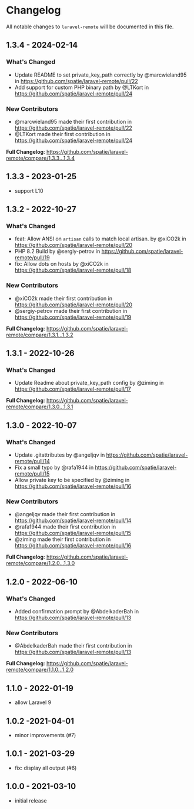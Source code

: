 # Changelog

All notable changes to `laravel-remote` will be documented in this file.

## 1.3.4 - 2024-02-14

### What's Changed

* Update README to set private_key_path correctly by @marcwieland95 in https://github.com/spatie/laravel-remote/pull/22
* Add support for custom PHP binary path by @LTKort in https://github.com/spatie/laravel-remote/pull/24

### New Contributors

* @marcwieland95 made their first contribution in https://github.com/spatie/laravel-remote/pull/22
* @LTKort made their first contribution in https://github.com/spatie/laravel-remote/pull/24

**Full Changelog**: https://github.com/spatie/laravel-remote/compare/1.3.3...1.3.4

## 1.3.3 - 2023-01-25

- support L10

## 1.3.2 - 2022-10-27

### What's Changed

- feat: Allow ANSI on `artisan` calls to match local artisan. by @xiCO2k in https://github.com/spatie/laravel-remote/pull/20
- PHP 8.2 Build by @sergiy-petrov in https://github.com/spatie/laravel-remote/pull/19
- fix: Allow dots on hosts by @xiCO2k in https://github.com/spatie/laravel-remote/pull/18

### New Contributors

- @xiCO2k made their first contribution in https://github.com/spatie/laravel-remote/pull/20
- @sergiy-petrov made their first contribution in https://github.com/spatie/laravel-remote/pull/19

**Full Changelog**: https://github.com/spatie/laravel-remote/compare/1.3.1...1.3.2

## 1.3.1 - 2022-10-26

### What's Changed

- Update Readme about private_key_path config by @ziming in https://github.com/spatie/laravel-remote/pull/17

**Full Changelog**: https://github.com/spatie/laravel-remote/compare/1.3.0...1.3.1

## 1.3.0 - 2022-10-07

### What's Changed

- Update .gitattributes by @angeljqv in https://github.com/spatie/laravel-remote/pull/14
- Fix a small typo by @rafa1944 in https://github.com/spatie/laravel-remote/pull/15
- Allow private key to be specified by @ziming in https://github.com/spatie/laravel-remote/pull/16

### New Contributors

- @angeljqv made their first contribution in https://github.com/spatie/laravel-remote/pull/14
- @rafa1944 made their first contribution in https://github.com/spatie/laravel-remote/pull/15
- @ziming made their first contribution in https://github.com/spatie/laravel-remote/pull/16

**Full Changelog**: https://github.com/spatie/laravel-remote/compare/1.2.0...1.3.0

## 1.2.0 - 2022-06-10

### What's Changed

- Added confirmation prompt by @AbdelkaderBah in https://github.com/spatie/laravel-remote/pull/13

### New Contributors

- @AbdelkaderBah made their first contribution in https://github.com/spatie/laravel-remote/pull/13

**Full Changelog**: https://github.com/spatie/laravel-remote/compare/1.1.0...1.2.0

## 1.1.0 - 2022-01-19

- allow Laravel 9

## 1.0.2 -2021-04-01

- minor improvements (#7)

## 1.0.1 - 2021-03-29

- fix: display all output (#6)

## 1.0.0 - 2021-03-10

- initial release
